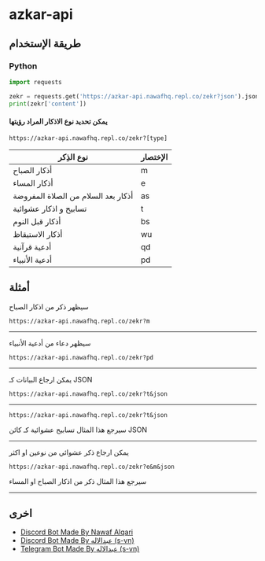 # azkar-api

## طريقة الإستخدام

### Python

```python
import requests

zekr = requests.get('https://azkar-api.nawafhq.repl.co/zekr?json').json() # Type = dict
print(zekr['content'])
```

#### يمكن تحديد نوع الاذكار المراد رؤيتها

```
https://azkar-api.nawafhq.repl.co/zekr?[type]
```

|     نوع الذِكر     | الإختصار     |
|--------------|-----------|
| أذكار الصباح | m      |
| أذكار المساء      | e  |
| أذكار بعد السلام من الصلاة المفروضة      | as  |
| تسابيح و اذكار عشوائية      | t |
| أذكار قبل النوم      | bs |
| أذكار الاستيقاظ      | wu |
| أدعية قرآنية      | qd |
| أدعية الأنبياء      | pd |

## أمثلة
سيظهر ذكر من اذكار الصباح

```
https://azkar-api.nawafhq.repl.co/zekr?m
```
---
سيظهر دعاء من أدعية الأنبياء

```
https://azkar-api.nawafhq.repl.co/zekr?pd
```
---
يمكن ارجاع البيانات كـ JSON
```
https://azkar-api.nawafhq.repl.co/zekr?t&json
```

---
```
https://azkar-api.nawafhq.repl.co/zekr?t&json
```
سيرجع هذا المثال تسابيح عشوائية كـ كائن JSON

---

يمكن ارجاع ذكر عشوائي من نوعين او اكثر
```
https://azkar-api.nawafhq.repl.co/zekr?e&m&json
```
سيرجع هذا المثال ذكر من اذكار الصباح او المساء

---

## اخرى
- [Discord Bot Made By Nawaf Alqari](https://github.com/nawafalqari/AzkarBot)
- [Discord Bot Made By عبدالاله (s-vn)](https://github.com/s-vn/Discord-athkar-bot)
- [Telegram Bot Made By عبدالاله (s-vn)](https://github.com/s-vn/Telegram-athkar-bot)